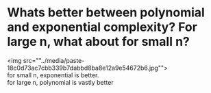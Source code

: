 # Whats better between polynomial and exponential complexity? For large n, what about for small n?
<img src=""../media/paste-18c0d73ac7cbb339b7dabbd8ba8e12a9e54672b6.jpg""><br>for small n, exponential is better.<br>for large n, polynomial is vastly better
